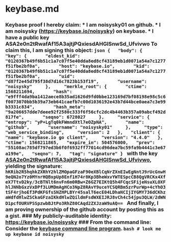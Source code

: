 # keybase.md
### Keybase proof  I hereby claim:    * I am noisysky01 on github.   * I am noisysky (https://keybase.io/noisysky) on keybase.   * I have a public key ASA2e0n2tRwafAf15A3ajtjPQxiesdAHGlSnwSd_Ufvivwo  To claim this, I am signing this object:  ```json {   "body": {     "key": {       "eldest_kid": "0120367b49f6b51c1a7c07f5e40dda8ed8cf43189eb1d0071a54a7c1277f51fbe2bf0a",       "host": "keybase.io",       "kid": "0120367b49f6b51c1a7c07f5e40dda8ed8cf43189eb1d0071a54a7c1277f51fbe2bf0a",       "uid": "d87f2e45d795f38d7d16c7823b153f19",       "username": "noisysky"     },     "merkle_root": {       "ctime": 1568211694,       "hash": "e9fff4da9ba1412aece8b35ad1626d9fd0bbe123169d7bf08198e98c5c6f0073070bb5b39a73eb641caefb7c00d1036192e43b7d44bce0aea7c3e99b3331c834",       "hash_meta": "9a206657dde7deee92f2580c333f6f56cfc2dc4b4463b357a09abcf492d817fe",       "seqno": 6728027     },     "service": {       "entropy": "yP+LgTq0kFWmndXtl7eOZpNA",       "name": "github",       "username": "noisysky01"     },     "type": "web_service_binding",     "version": 2   },   "client": {     "name": "keybase.io go client",     "version": "4.4.0"   },   "ctime": 1568211865,   "expire_in": 504576000,   "prev": "55108ac785df797ed3b6f0f6932ff77014cd96dea7bc59fa9b4441c3e67a199e",   "seqno": 7,   "tag": "signature" } ```  with the key [ASA2e0n2tRwafAf15A3ajtjPQxiesdAHGlSnwSd_Ufvivwo](https://keybase.io/noisysky), yielding the signature:  ``` hKRib2R5hqhkZXRhY2hlZMOpaGFzaF90eXBlCqNrZXnEIwEgNntJ9rUcGnwH9eQN2o7Yz0MYnrHQBxpUp8Enf1H74r8Kp3BheWxvYWTESpcCB8QgVRCKx4XfeX7TtvD2ky/3cBTNlt6nvFn6m0RBw+Z6GZ7EIKtQ5h4FCqcSFijeNsuXLOXFhlJNNbGxzVxDPf3LUMDmAgHCo3NpZ8RAvY9uceYCSQRBm5zrPurWp+4cYhO3tSF4rjhoEf3PdKFGfsSNZHPLBYr45salT6ecE04LDhaNCIjIYGMY736dCKhzaWdfdHlwZSCkaGFzaIKkdHlwZQildmFsdWXEIJRJ8vCh4c54jpu3QLW/2dWND1pcfOURVPSSpzwbBJtPo3RhZ80CAqd2ZXJzaW9uAQ==  ```  And finally, I am proving ownership of the github account by posting this as a gist.  ### My publicly-auditable identity:  https://keybase.io/noisysky  ### From the command line:  Consider the [keybase command line program](https://keybase.io/download).  ```bash # look me up keybase id noisysky ```
